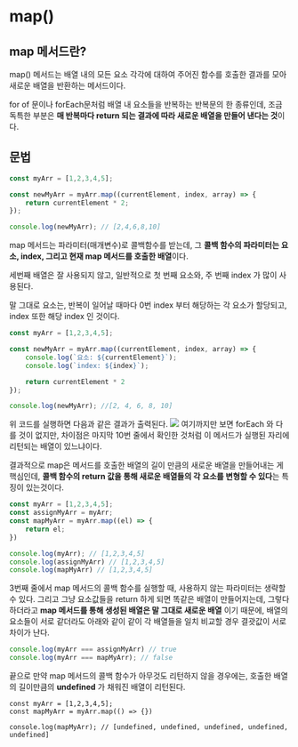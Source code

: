 map()
===

## map 메서드란?
map() 메서드는 배열 내의 모든 요소 각각에 대하여 주어진 함수를 호출한 결과를 모아 새로운 배열을 반환하는 메서드이다.

for of 문이나 forEach문처럼 배열 내 요소들을 반복하는 반복문의 한 종류인데, 조금 독특한 부분은 **매 반복마다 return 되는 결과에 따라 새로운 배열을 만들어 낸다는 것**이다. 

## 문법
```js
const myArr = [1,2,3,4,5];

const newMyArr = myArr.map((currentElement, index, array) => {
    return currentElement * 2;
});

console.log(newMyArr); // [2,4,6,8,10]
```
map 메서드는 파라미터(매개변수)로 콜백함수를 받는데, 그 **콜백 함수의 파라미터는 요소, index, 그리고 현재 map 메서드를 호출한 배열**이다.

세번째 배열은 잘 사용되지 않고, 일반적으로 첫 번째 요소와, 주 번째 index 가 많이 사용된다.

말 그대로 요소는, 반복이 일어날 때마다 0번 index 부터 해당하는 각 요소가 할당되고, index 또한 해당 index 인 것이다.

```js
const myArr = [1,2,3,4,5];

const newMyArr = myArr.map((currentElement, index, array) => {
    console.log(`요소: ${currentElement}`);
    console.log(`index: ${index}`);

    return currentElement * 2
});

console.log(newMyArr); //[2, 4, 6, 8, 10]
```
위 코드를 실행하면 다음과 같은 결과가 출력된다.
![](https://img1.daumcdn.net/thumb/R1280x0/?scode=mtistory2&fname=https%3A%2F%2Fblog.kakaocdn.net%2Fdn%2FbAFL6D%2FbtqFTUeXbVm%2FQtkHHgjkpLkOn3wKmCO4Ck%2Fimg.png)
여기까지만 보면 forEach 와 다를 것이 없지만, 차이점은 마지막 10번 줄에서 확인한 것처럼 이 메서드가 실행된 자리에 리턴되는 배열이 있느냐이다.

결과적으로 map은 메서드를 호출한 배열의 길이 만큼의 새로운 배열을 만들어내는 게 핵심인데, **콜백 함수의 return 값을 통해 새로운 배열들의 각 요소를 변형할 수 있다**는 특징이 있는것이다.

```js
const myArr = [1,2,3,4,5];
const assignMyArr = myArr;
const mapMyArr = myArr.map((el) => {
    return el;
})

console.log(myArr); // [1,2,3,4,5]
console.log(assignMyArr) // [1,2,3,4,5]
console.log(mapMyArr) // [1,2,3,4,5]
```
3번째 줄에서 map 메서드의 콜백 함수를 실행할 때, 사용하지 않는 파라미터는 생략할 수 있다. 그리고 그냥 요소값들을 return 하게 되면 똑같은 배열이 만들어지는데, 그렇다 하더라고 **map 메서드를 통해 생성된 배열은 말 그대로 새로운 배열** 이기 때문에, 배열의 요소들이 서로 같더라도 아래와 같이 같이 각 배열들을 일치 비교할 경우 결괏값이 서로 차이가 난다.

```js
console.log(myArr === assignMyArr) // true
console.log(myArr === mapMyArr); // false
```

끝으로 만약 map 메서드의 콜백 함수가 아무것도 리턴하지 않을 경우에는, 호출한 배열의 길이만큼의 **undefined** 가 채워진 배열이 리턴된다.
```
const myArr = [1,2,3,4,5];
const mapMyArr = myArr.map(() => {})

console.log(mapMyArr); // [undefined, undefined, undefined, undefined, undefined]
```